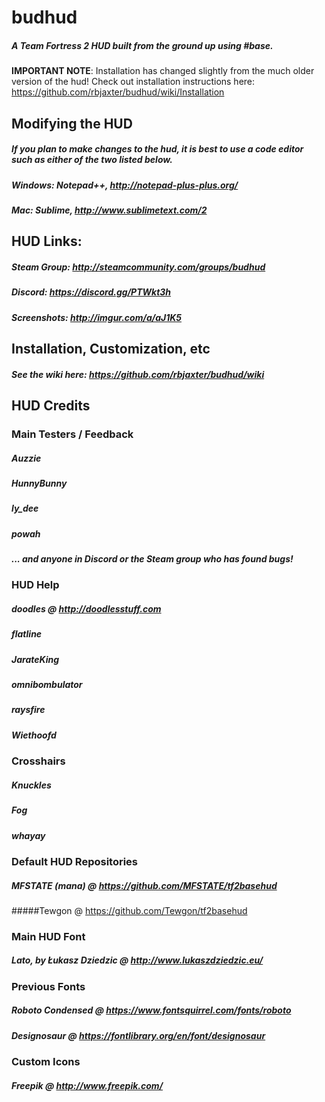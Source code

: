 # budhud
##### A Team Fortress 2 HUD built from the ground up using #base.

**IMPORTANT NOTE**: Installation has changed slightly from the much older version of the hud! Check out installation instructions here: https://github.com/rbjaxter/budhud/wiki/Installation

## Modifying the HUD
##### If you plan to make changes to the hud, it is best to use a code editor such as either of the two listed below.

##### Windows: Notepad++, http://notepad-plus-plus.org/ 

##### Mac: Sublime, http://www.sublimetext.com/2

## HUD Links:
##### Steam Group: http://steamcommunity.com/groups/budhud
##### Discord: https://discord.gg/PTWkt3h
##### Screenshots: http://imgur.com/a/aJ1K5

## Installation, Customization, etc
##### See the wiki here: https://github.com/rbjaxter/budhud/wiki

## HUD Credits
### Main Testers / Feedback
##### Auzzie
##### HunnyBunny
##### ly_dee
##### powah
##### ... and anyone in Discord or the Steam group who has found bugs!

### HUD Help
##### doodles @ http://doodlesstuff.com
##### flatline
##### JarateKing
##### omnibombulator
##### raysfire
##### Wiethoofd

### Crosshairs
##### Knuckles
##### Fog
##### whayay

### Default HUD Repositories
##### MFSTATE (mana) @ https://github.com/MFSTATE/tf2basehud
#####Tewgon @ https://github.com/Tewgon/tf2basehud

### Main HUD Font
##### Lato, by Łukasz Dziedzic @ http://www.lukaszdziedzic.eu/

### Previous Fonts
##### Roboto Condensed @ https://www.fontsquirrel.com/fonts/roboto
##### Designosaur @ https://fontlibrary.org/en/font/designosaur

### Custom Icons
##### Freepik @ http://www.freepik.com/

